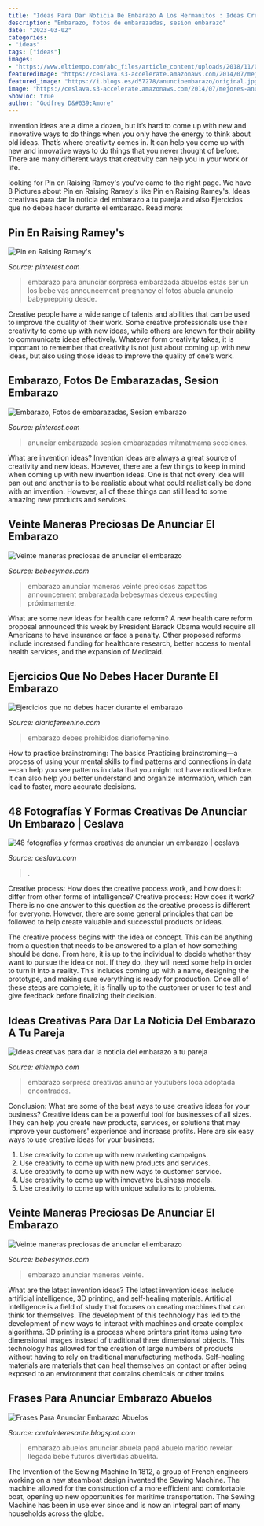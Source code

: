 ```yaml
---
title: "Ideas Para Dar Noticia De Embarazo A Los Hermanitos : Ideas Creativas Para Dar La Noticia Del Embarazo A Tu Pareja"
description: "Embarazo, fotos de embarazadas, sesion embarazo"
date: "2023-03-02"
categories:
- "ideas"
tags: ["ideas"]
images:
- "https://www.eltiempo.com/abc_files/article_content/uploads/2018/11/08/5be498bf7653a.jpeg"
featuredImage: "https://ceslava.s3-accelerate.amazonaws.com/2014/07/mejores-anuncio-embarazo-creativo-fotografia-7-510x764.jpg"
featured_image: "https://i.blogs.es/d57278/anuncioembarazo/original.jpg"
image: "https://ceslava.s3-accelerate.amazonaws.com/2014/07/mejores-anuncio-embarazo-creativo-fotografia-7-510x764.jpg"
ShowToc: true
author: "Godfrey D&#039;Amore"
---
```



Invention ideas are a dime a dozen, but it’s hard to come up with new and innovative ways to do things when you only have the energy to think about old ideas. That’s where creativity comes in. It can help you come up with new and innovative ways to do things that you never thought of before. There are many different ways that creativity can help you in your work or life.

	

		
looking for Pin en Raising Ramey&#039;s you've came to the right page. We have 8 Pictures about Pin en Raising Ramey&#039;s like Pin en Raising Ramey&#039;s, Ideas creativas para dar la noticia del embarazo a tu pareja and also Ejercicios que no debes hacer durante el embarazo. Read more:
		
    
## Pin En Raising Ramey&#039;s

<img loading=lazy src="https://i.pinimg.com/originals/a8/a3/0e/a8a30e2b1ba960759b0793cabdf5d38b.jpg" onerror="this.onerror=null;this.src='https://tse1.mm.bing.net/th?id=OIP.5glGV8YEMcd1xYlAngJ58gHaNL&amp;pid=15.1';" alt="Pin en Raising Ramey&#039;s">

_Source: pinterest.com_

>embarazo para anunciar sorpresa embarazada abuelos estas ser un los bebe vas announcement pregnancy el fotos abuela anuncio babyprepping desde. 

	

Creative people have a wide range of talents and abilities that can be used to improve the quality of their work. Some creative professionals use their creativity to come up with new ideas, while others are known for their ability to communicate ideas effectively. Whatever form creativity takes, it is important to remember that creativity is not just about coming up with new ideas, but also using those ideas to improve the quality of one’s work.

    
## Embarazo, Fotos De Embarazadas, Sesion Embarazo

<img loading=lazy src="https://i.pinimg.com/736x/55/38/3c/55383c08d6f2cd4abb2c89b77345118d--pregnancy.jpg" onerror="this.onerror=null;this.src='https://tse2.mm.bing.net/th?id=OIP.h7dBiAnvqVq3vm5c4j834AHaHb&amp;pid=15.1';" alt="Embarazo, Fotos de embarazadas, Sesion embarazo">

_Source: pinterest.com_

>anunciar embarazada sesion embarazadas mitmatmama secciones. 

	

What are invention ideas?
Invention ideas are always a great source of creativity and new ideas. However, there are a few things to keep in mind when coming up with new invention ideas. One is that not every idea will pan out and another is to be realistic about what could realistically be done with an invention. However, all of these things can still lead to some amazing new products and services.

    
## Veinte Maneras Preciosas De Anunciar El Embarazo

<img loading=lazy src="http://i.blogs.es/8da453/anuncioembarazo4/450_1000.jpg" onerror="this.onerror=null;this.src='https://tse3.mm.bing.net/th?id=OIP.EkZu5PUhtv3r3itEDgydJwHaFS&amp;pid=15.1';" alt="Veinte maneras preciosas de anunciar el embarazo">

_Source: bebesymas.com_

>embarazo anunciar maneras veinte preciosas zapatitos announcement embarazada bebesymas dexeus expecting próximamente. 

	

What are some new ideas for health care reform?
A new health care reform proposal announced this week by President Barack Obama would require all Americans to have insurance or face a penalty. Other proposed reforms include increased funding for healthcare research, better access to mental health services, and the expansion of Medicaid.

    
## Ejercicios Que No Debes Hacer Durante El Embarazo

<img loading=lazy src="https://static.diariofemenino.com/pictures/videos/217000/217995-4.jpg" onerror="this.onerror=null;this.src='https://tse2.mm.bing.net/th?id=OIP.NqeDiutdbJIyOODLUOEPKAHaJ4&amp;pid=15.1';" alt="Ejercicios que no debes hacer durante el embarazo">

_Source: diariofemenino.com_

>embarazo debes prohibidos diariofemenino. 

	

How to practice brainstroming: The basics
Practicing brainstroming—a process of using your mental skills to find patterns and connections in data—can help you see patterns in data that you might not have noticed before. It can also help you better understand and organize information, which can lead to faster, more accurate decisions.

    
## 48 Fotografías Y Formas Creativas De Anunciar Un Embarazo | Ceslava

<img loading=lazy src="https://ceslava.s3-accelerate.amazonaws.com/2014/07/mejores-anuncio-embarazo-creativo-fotografia-7-510x764.jpg" onerror="this.onerror=null;this.src='https://tse2.mm.bing.net/th?id=OIP.l0EUL91EWlFlgem9Dqu0qQHaLG&amp;pid=15.1';" alt="48 fotografías y formas creativas de anunciar un embarazo | ceslava">

_Source: ceslava.com_

>. 

	

Creative process: How does the creative process work, and how does it differ from other forms of intelligence?
Creative process: How does it work?
There is no one answer to this question as the creative process is different for everyone. However, there are some general principles that can be followed to help create valuable and successful products or ideas. 

The creative process begins with the idea or concept. This can be anything from a question that needs to be answered to a plan of how something should be done. From here, it is up to the individual to decide whether they want to pursue the idea or not. If they do, they will need some help in order to turn it into a reality. This includes coming up with a name, designing the prototype, and making sure everything is ready for production. Once all of these steps are complete, it is finally up to the customer or user to test and give feedback before finalizing their decision.

    
## Ideas Creativas Para Dar La Noticia Del Embarazo A Tu Pareja

<img loading=lazy src="https://www.eltiempo.com/abc_files/article_content/uploads/2018/11/08/5be498bf7653a.jpeg" onerror="this.onerror=null;this.src='https://tse3.mm.bing.net/th?id=OIP.JSz63WnapvwAKoM-l6GjUgHaE8&amp;pid=15.1';" alt="Ideas creativas para dar la noticia del embarazo a tu pareja">

_Source: eltiempo.com_

>embarazo sorpresa creativas anunciar youtubers loca adoptada encontrados. 

	

Conclusion: What are some of the best ways to use creative ideas for your business?
Creative ideas can be a powerful tool for businesses of all sizes. They can help you create new products, services, or solutions that may improve your customers' experience and increase profits. Here are six easy ways to use creative ideas for your business: 
1. Use creativity to come up with new marketing campaigns.
2. Use creativity to come up with new products and services.
3. Use creativity to come up with new ways to customer service.
4. Use creativity to come up with innovative business models.
5. Use creativity to come up with unique solutions to problems.

    
## Veinte Maneras Preciosas De Anunciar El Embarazo

<img loading=lazy src="https://i.blogs.es/d57278/anuncioembarazo/original.jpg" onerror="this.onerror=null;this.src='https://tse1.mm.bing.net/th?id=OIP.lZWN5fSHJEbaRe59ZIyMCQEsEg&amp;pid=15.1';" alt="Veinte maneras preciosas de anunciar el embarazo">

_Source: bebesymas.com_

>embarazo anunciar maneras veinte. 

	

What are the latest invention ideas?
The latest invention ideas include artificial intelligence, 3D printing, and self-healing materials. Artificial intelligence is a field of study that focuses on creating machines that can think for themselves. The development of this technology has led to the development of new ways to interact with machines and create complex algorithms. 3D printing is a process where printers print items using two dimensional images instead of traditional three dimensional objects. This technology has allowed for the creation of large numbers of products without having to rely on traditional manufacturing methods. Self-healing materials are materials that can heal themselves on contact or after being exposed to an environment that contains chemicals or other toxins.

    
## Frases Para Anunciar Embarazo Abuelos

<img loading=lazy src="https://i.pinimg.com/originals/5d/36/d5/5d36d57d5e61a442e55e39d039005c5a.jpg" onerror="this.onerror=null;this.src='https://tse3.mm.bing.net/th?id=OIP.5_PgIVv8grtVyepF2se9igHaJ4&amp;pid=15.1';" alt="Frases Para Anunciar Embarazo Abuelos">

_Source: cartainteresante.blogspot.com_

>embarazo abuelos anunciar abuela papá abuelo marido revelar llegada bebé futuros divertidas abuelita. 

	

The Invention of the Sewing Machine
In 1812, a group of French engineers working on a new steamboat design invented the Sewing Machine. The machine allowed for the construction of a more efficient and comfortable boat, opening up new opportunities for maritime transportation. The Sewing Machine has been in use ever since and is now an integral part of many households across the globe.

